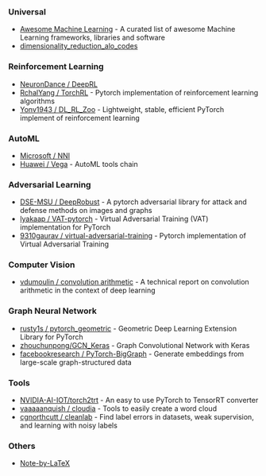 ### Universal
- [Awesome Machine Learning](https://github.com/josephmisiti/awesome-machine-learning) - A curated list of awesome Machine Learning frameworks, libraries and software
- [dimensionality_reduction_alo_codes](https://github.com/heucoder/dimensionality_reduction_alo_codes)

### Reinforcement Learning
- [NeuronDance / DeepRL](https://github.com/NeuronDance/DeepRL)
- [RchalYang / TorchRL](https://github.com/RchalYang/torchrl) - Pytorch implementation of reinforcement learning algorithms
- [Yonv1943 / DL_RL_Zoo](https://github.com/Yonv1943/DL_RL_Zoo) - Lightweight, stable, efficient PyTorch implement of reinforcement learning

### AutoML
- [Microsoft / NNI](https://github.com/microsoft/nni)
- [Huawei / Vega](https://github.com/huawei-noah/vega) - AutoML tools chain

### Adversarial Learning
- [DSE-MSU / DeepRobust](https://github.com/DSE-MSU/DeepRobust) - A pytorch adversarial library for attack and defense methods on images and graphs
- [lyakaap / VAT-pytorch](https://github.com/lyakaap/VAT-pytorch) - Virtual Adversarial Training (VAT) implementation for PyTorch
- [9310gaurav / virtual-adversarial-training](https://github.com/9310gaurav/virtual-adversarial-training) - Pytorch implementation of Virtual Adversarial Training

### Computer Vision
- [vdumoulin / convolution arithmetic](https://github.com/vdumoulin/conv_arithmetic) - A technical report on convolution arithmetic in the context of deep learning

### Graph Neural Network
- [rusty1s / pytorch_geometric](https://github.com/rusty1s/pytorch_geometric) - Geometric Deep Learning Extension Library for PyTorch
- [zhouchunpong/GCN_Keras](https://github.com/zhouchunpong/GCN_Keras) - Graph Convolutional Network with Keras
- [facebookresearch / PyTorch-BigGraph](https://github.com/facebookresearch/PyTorch-BigGraph) - Generate embeddings from large-scale graph-structured data

### Tools
- [NVIDIA-AI-IOT/torch2trt](https://github.com/NVIDIA-AI-IOT/torch2trt) - An easy to use PyTorch to TensorRT converter
- [vaaaaanquish / cloudia](https://github.com/vaaaaanquish/cloudia) - Tools to easily create a word cloud
- [cgnorthcutt / cleanlab](https://github.com/cgnorthcutt/cleanlab) - Find label errors in datasets, weak supervision, and learning with noisy labels

### Others
- [Note-by-LaTeX](https://github.com/wklchris/Note-by-LaTeX)
